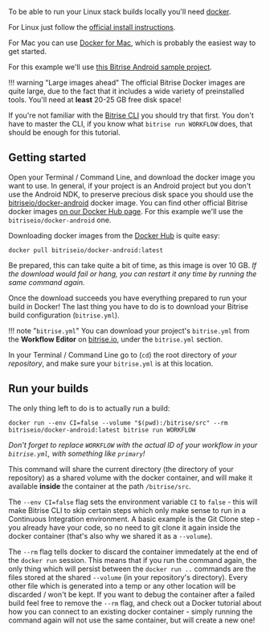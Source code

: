 To be able to run your Linux stack builds locally you'll need [docker](https://www.docker.com/).

For Linux just follow the [official install instructions](https://docs.docker.com/engine/installation/linux/).

For Mac you can use [Docker for Mac](https://www.docker.com/products/docker#/mac),
which is probably the easiest way to get started.

For this example we'll use [this Bitrise Android sample project](https://github.com/bitrise-samples/sample-apps-android-sdk22).

!!! warning "Large images ahead"
    The official Bitrise Docker images are quite large, due to the fact that it includes
    a wide variety of preinstalled tools. You'll need at __least__ 20-25 GB free disk space!

If you're not familiar with the [Bitrise CLI](https://www.bitrise.io/cli)
you should try that first. You don't have to master the CLI,
if you know what `bitrise run WORKFLOW` does, that should be enough for this tutorial.


## Getting started

Open your Terminal / Command Line, and download the docker image you want to use.
In general, if your project is an Android project but you don't use the Android NDK,
to preserve precious disk space you should use the
[bitriseio/docker-android](https://hub.docker.com/r/bitriseio/docker-android/) docker image.
You can find other official Bitrise docker images [on our Docker Hub page](https://hub.docker.com/u/bitriseio/).
For this example we'll use the `bitriseio/docker-android` one.

Downloading docker images from the [Docker Hub](https://hub.docker.com) is quite easy:

```
docker pull bitriseio/docker-android:latest
```

Be prepared, this can take quite a bit of time, as this image is over 10 GB.
_If the download would fail or hang, you can restart it any time by running
the same command again._

Once the download succeeds you have everything prepared to run your build
in Docker! The last thing you have to do is to download your Bitrise build
configuration (`bitrise.yml`).

!!! note "`bitrise.yml`"
    You can download your project's `bitrise.yml` from the __Workflow Editor__
    on [bitrise.io](https://www.bitrise.io), under the `bitrise.yml` section.

In your Terminal / Command Line go to (`cd`) the root directory
of _your repository_, and make sure your `bitrise.yml` is at this location.


## Run your builds

The only thing left to do is to actually run a build:

```
docker run --env CI=false --volume "$(pwd):/bitrise/src" --rm bitriseio/docker-android:latest bitrise run WORKFLOW
```

_Don't forget to replace `WORKFLOW` with the actual ID of your workflow in your `bitrise.yml`,
with something like `primary`!_

This command will share the current directory (the directory of your repository)
as a shared volume with the docker container, and will make it available __inside__ the
container at the path `/bitrise/src`.

The `--env CI=false` flag sets the environment variable `CI` to `false` - this will
make Bitrise CLI to skip certain steps which only make sense to run in a Continuous Integration
environment. A basic example is the Git Clone step - you already have your code, so
no need to git clone it again inside the docker container (that's also why we
shared it as a `--volume`).

The `--rm` flag tells docker to discard the container immedately at the end of the `docker run`
session. This means that if you run the command again, the only thing which will
persist between the `docker run ..` commands are the files stored at the shared `--volume`
(in your repository's directory). Every other file which is generated into a temp
or any other location will be discarded / won't be kept. If you want to
debug the container after a failed build feel free to remove the `--rm` flag,
and check out a Docker tutorial about how you can connect to an existing
docker container - simply running the command again will not use the same container,
but will create a new one!
